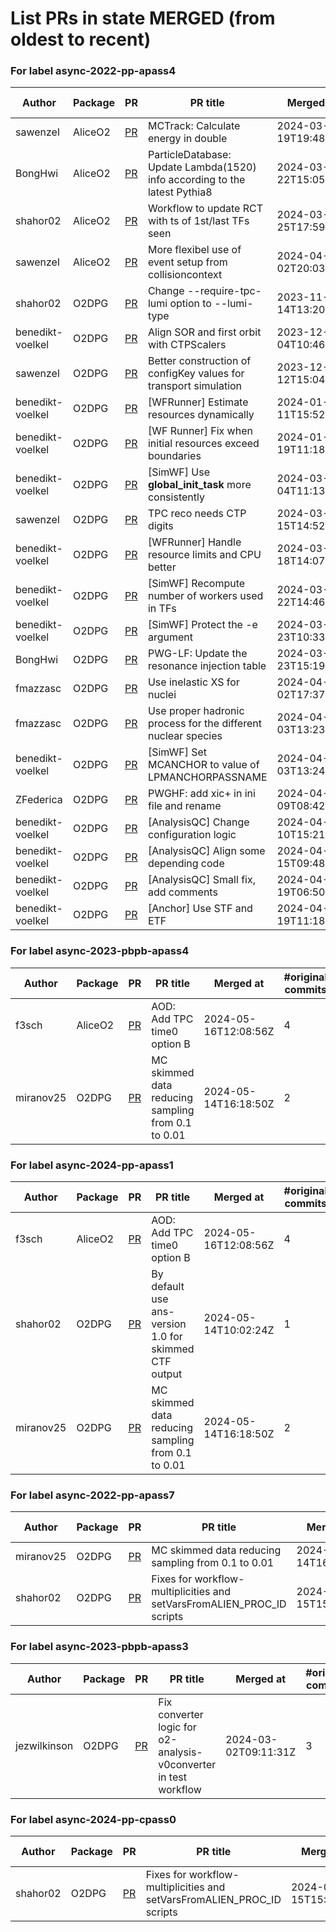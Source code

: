 # List PRs in state MERGED (from oldest to recent)


### For label async-2022-pp-apass4

| Author | Package | PR | PR title | Merged at | #original commits | Merge commit |
| --- | --- | --- | --- | --- | --- | --- |
| sawenzel | AliceO2 | [PR](https://github.com/AliceO2Group/AliceO2/pull/12891) | MCTrack: Calculate energy in double | 2024-03-19T19:48:56Z | 1 | 0e573105a03c6009d94b4b18c30b914b6e1a625e |
| BongHwi | AliceO2 | [PR](https://github.com/AliceO2Group/AliceO2/pull/12896) | ParticleDatabase: Update Lambda(1520) info according to the latest Pythia8 | 2024-03-22T15:05:04Z | 10 | 78e868c40c6d870969ec0562d81c1599048addc2 |
| shahor02 | AliceO2 | [PR](https://github.com/AliceO2Group/AliceO2/pull/12924) | Workflow to update RCT with ts of 1st/last TFs seen | 2024-03-25T17:59:45Z | 2 | 1ed92ef9692feaddc724184b0c490b6c1b5d6298 |
| sawenzel | AliceO2 | [PR](https://github.com/AliceO2Group/AliceO2/pull/12920) | More flexibel use of event setup from collisioncontext | 2024-04-02T20:03:02Z | 1 | bccd76070550a52277fb733fd9d3790ab4bd3d2a |
| shahor02 | O2DPG | [PR](https://github.com/AliceO2Group/O2DPG/pull/1325) | Change --require-tpc-lumi option to --lumi-type <type> | 2023-11-14T13:20:28Z | 1 | 94ebc44ebb388a449f9efd0910608eb8bb0d0b43 |
| benedikt-voelkel | O2DPG | [PR](https://github.com/AliceO2Group/O2DPG/pull/1358) | Align SOR and first orbit with CTPScalers | 2023-12-04T10:46:19Z | 1 | f7f3aca8e12f800593d79215c5e26df2d1e7aff9 |
| sawenzel | O2DPG | [PR](https://github.com/AliceO2Group/O2DPG/pull/1381) | Better construction of configKey values for transport simulation | 2023-12-12T15:04:57Z | 1 | dad842a95af89b8e424d47ef6dd40b6f589b88df |
| benedikt-voelkel | O2DPG | [PR](https://github.com/AliceO2Group/O2DPG/pull/1329) | [WFRunner] Estimate resources dynamically | 2024-01-11T15:52:33Z | 1 | ef0e84d4d13fcafb86b96895ca370894025619fa |
| benedikt-voelkel | O2DPG | [PR](https://github.com/AliceO2Group/O2DPG/pull/1413) | [WF Runner] Fix when initial resources exceed boundaries | 2024-01-19T11:18:30Z | 1 | 900a12874af07852f13593172b8cbfa159fe4113 |
| benedikt-voelkel | O2DPG | [PR](https://github.com/AliceO2Group/O2DPG/pull/1518) | [SimWF] Use __global_init_task__ more consistently | 2024-03-04T11:13:49Z | 1 | 3d0840e5094d8ed12cc73b586aa91a6b05970a1e |
| sawenzel | O2DPG | [PR](https://github.com/AliceO2Group/O2DPG/pull/1536) | TPC reco needs CTP digits | 2024-03-15T14:52:55Z | 1 | 11169493aa50aa1c503b9ed1d96c20ad184d8dc1 |
| benedikt-voelkel | O2DPG | [PR](https://github.com/AliceO2Group/O2DPG/pull/1532) | [WFRunner] Handle resource limits and CPU better | 2024-03-18T14:07:10Z | 1 | ce0ec6ecd354068cb2a24deae9cc0959de0f92d2 |
| benedikt-voelkel | O2DPG | [PR](https://github.com/AliceO2Group/O2DPG/pull/1543) | [SimWF] Recompute number of workers used in TFs | 2024-03-22T14:46:53Z | 1 | fb66dcccb24ee77dae474cc62dd035b54cf5b977 |
| benedikt-voelkel | O2DPG | [PR](https://github.com/AliceO2Group/O2DPG/pull/1551) | [SimWF] Protect the -e argument | 2024-03-23T10:33:03Z | 1 | d8bf2aa74974e061264d25487cdd4d38795fd422 |
| BongHwi | O2DPG | [PR](https://github.com/AliceO2Group/O2DPG/pull/1540) | PWG-LF: Update the resonance injection table | 2024-03-23T15:19:43Z | 1 | 00c052b11baf24eeb2d46bbe2d04d8d8462a4ad9 |
| fmazzasc | O2DPG | [PR](https://github.com/AliceO2Group/O2DPG/pull/1567) | Use inelastic XS for nuclei | 2024-04-02T17:37:08Z | 1 | 63a84a3f86215264de640069991a5d7c68146973 |
| fmazzasc | O2DPG | [PR](https://github.com/AliceO2Group/O2DPG/pull/1570) | Use proper hadronic process for the different nuclear species | 2024-04-03T13:23:53Z | 1 | 5162e5998d147fbf21ac94857252275e0952f8ba |
| benedikt-voelkel | O2DPG | [PR](https://github.com/AliceO2Group/O2DPG/pull/1556) | [SimWF] Set MCANCHOR to value of LPMANCHORPASSNAME | 2024-04-03T13:24:27Z | 1 | 0ba029f9a8df5a09a5dc3051358871c4683ad075 |
| ZFederica | O2DPG | [PR](https://github.com/AliceO2Group/O2DPG/pull/1582) | PWGHF: add xic+ in ini file and rename | 2024-04-09T08:42:34Z | 7 | 6843fafadc9a5077b07b50cb2debd5de4507b218 |
| benedikt-voelkel | O2DPG | [PR](https://github.com/AliceO2Group/O2DPG/pull/1590) | [AnalysisQC] Change configuration logic | 2024-04-10T15:21:47Z | 1 | 1df34c066f1be7a182724c696ec55437d81fa6b9 |
| benedikt-voelkel | O2DPG | [PR](https://github.com/AliceO2Group/O2DPG/pull/1594) | [AnalysisQC] Align some depending code | 2024-04-15T09:48:09Z | 1 | 281b243753602da1d3c1cb6f8fc4d563fd250ca6 |
| benedikt-voelkel | O2DPG | [PR](https://github.com/AliceO2Group/O2DPG/pull/1600) | [AnalysisQC] Small fix, add comments | 2024-04-19T06:50:25Z | 2 | 629736159a2ccdb9a7c95b782548d1bf9f133ade |
| benedikt-voelkel | O2DPG | [PR](https://github.com/AliceO2Group/O2DPG/pull/1597) | [Anchor] Use STF and ETF | 2024-04-19T11:18:11Z | 2 | 51b6c24ac3755246bf7b8e877cea523ecadbee00 |


### For label async-2023-pbpb-apass4

| Author | Package | PR | PR title | Merged at | #original commits | Merge commit |
| --- | --- | --- | --- | --- | --- | --- |
| f3sch | AliceO2 | [PR](https://github.com/AliceO2Group/AliceO2/pull/13131) | AOD: Add TPC time0 option B | 2024-05-16T12:08:56Z | 4 | 08d9479cb3a7e75c10789da8b01430bf6fcfce53 |
| miranov25 | O2DPG | [PR](https://github.com/AliceO2Group/O2DPG/pull/1627) | MC skimmed data reducing sampling from 0.1 to 0.01 | 2024-05-14T16:18:50Z | 2 | 62f23cbab5b5f205d1f484644ae18420e359a261 |


### For label async-2024-pp-apass1

| Author | Package | PR | PR title | Merged at | #original commits | Merge commit |
| --- | --- | --- | --- | --- | --- | --- |
| f3sch | AliceO2 | [PR](https://github.com/AliceO2Group/AliceO2/pull/13131) | AOD: Add TPC time0 option B | 2024-05-16T12:08:56Z | 4 | 08d9479cb3a7e75c10789da8b01430bf6fcfce53 |
| shahor02 | O2DPG | [PR](https://github.com/AliceO2Group/O2DPG/pull/1622) | By default use ans-version 1.0 for skimmed CTF output | 2024-05-14T10:02:24Z | 1 | ef6431c857d59a030923b13977c20a13a228dd94 |
| miranov25 | O2DPG | [PR](https://github.com/AliceO2Group/O2DPG/pull/1627) | MC skimmed data reducing sampling from 0.1 to 0.01 | 2024-05-14T16:18:50Z | 2 | 62f23cbab5b5f205d1f484644ae18420e359a261 |


### For label async-2022-pp-apass7

| Author | Package | PR | PR title | Merged at | #original commits | Merge commit |
| --- | --- | --- | --- | --- | --- | --- |
| miranov25 | O2DPG | [PR](https://github.com/AliceO2Group/O2DPG/pull/1627) | MC skimmed data reducing sampling from 0.1 to 0.01 | 2024-05-14T16:18:50Z | 2 | 62f23cbab5b5f205d1f484644ae18420e359a261 |
| shahor02 | O2DPG | [PR](https://github.com/AliceO2Group/O2DPG/pull/1629) | Fixes for workflow-multiplicities and setVarsFromALIEN_PROC_ID scripts | 2024-05-15T15:44:53Z | 2 | d97ef42db4a5ed26ef22317269a3d032a92c0af7 |


### For label async-2023-pbpb-apass3

| Author | Package | PR | PR title | Merged at | #original commits | Merge commit |
| --- | --- | --- | --- | --- | --- | --- |
| jezwilkinson | O2DPG | [PR](https://github.com/AliceO2Group/O2DPG/pull/1493) | Fix converter logic for o2-analysis-v0converter in test workflow | 2024-03-02T09:11:31Z | 3 | c95a0484615cc6970332498d1d437f40ca84c173 |


### For label async-2024-pp-cpass0

| Author | Package | PR | PR title | Merged at | #original commits | Merge commit |
| --- | --- | --- | --- | --- | --- | --- |
| shahor02 | O2DPG | [PR](https://github.com/AliceO2Group/O2DPG/pull/1629) | Fixes for workflow-multiplicities and setVarsFromALIEN_PROC_ID scripts | 2024-05-15T15:44:53Z | 2 | d97ef42db4a5ed26ef22317269a3d032a92c0af7 |
